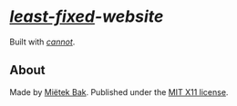 _[least-fixed](https://leastfixed.com/)-website_
================================================

Built with [_cannot_](https://cannot.mietek.io/).


About
-----

Made by [Miëtek Bak](https://mietek.io/).  Published under the [MIT X11 license](https://leastfixed.com/license/).
